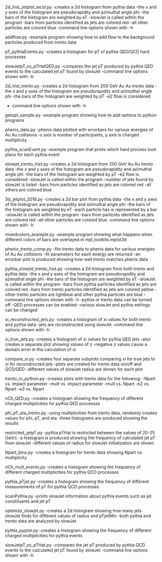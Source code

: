 
2d_hist_jetplot_wcol.py
 -creates a 2d histogram from pythia data
     -the x and y axes of the histogram are pseudorapidity and azimuthal angle phi
     -the bars of the histogram are weighted by eT
 -slowJet is called within the program
     -bars from particles identified as jets are colored red
     -all other particles are colored blue
 -command line options shown with -h

addflow.py
 -example program showing how to add flow to the background particles produced from trento data

pT_pythiaEvents.py
 -creates a histogram for pT of pythia QED/QCD hard processes 

slowJetpT_vs_pTHatQED.py
 -compares the jet pT produced by pythia QED events to the calculated jet pT found by slowJet
 -command line options shown with -h

2d_hist_trento.py
 -creates a 2d histogram from 200 GeV Au Au trento data
     -the x and y axes of the histogram are pseudorapidity and azimuthal angle phi
     -the bars of the histogram are weighted by pT
 -e2 flow is considered
- command line options shown with -h	 

getopt_sample.py
 -example program showing how to add options to python programs

phenix_data.py
 -phenix data plotted with errorbars for various energies of Au Au collisions
 -x axis is number of participants, y axis is charged multiplicity

pythia_scanEvent.py
 -example program that prints which hard process took place for each pythia event

slowjet_trento_hist.py
 -creates a 2d histogram from 200 GeV Au Au trento data
     -the x and y axes of the histogram are pseudorapidity and azimuthal angle phi
     -the bars of the histogram are weighted by pT
 -e2 flow is considered
 -slowJet is called within the program
     -number of jets found by slowJet is listed
     -bars from particles identified as jets are colored red
     -all others are colored blue

3d_jetplot_2016.py
 -creates a 2d bar plot from pythia data
     -the x and y axes of the histogram are pseudorapidity and azimuthal angle phi
     -the bars of the histogram are weighted by eT
	 -each particle has is represented by a bar
 -slowJet is called within the program
     -bars from particles identified as jets are colored red
     -all other particles are colored blue
 -command line options shown with -h

mixedcolors_example.py
 -example program showing what happens when different colors of bars are overlayed in mpl_toolkits.mplot3d

phenix_trento_comp.py
 -fits trento data to phenix data for various energies of Au Au collisions
 -fit parameters for each energy are returned
 -an errorbar plot is produced showing how well trento matches phenix data

pythia_slowjet_trento_hist.py
 -creates a 2d histogram from both trento and pythia data
     -the x and y axes of the histogram are pseudorapidity and azimuthal angle phi
     -the bars of the histogram are weighted by eT
 -slowJet is called within the program
     -bars from pythia particles identified as jets are colored red
     -bars from trento particles identified as jets are colored yellow
     -other trento particles are lightblue and other pythia particles are blue
 -command line options shown with -h
      -pythia or trento data can be turned off
      -QED processes can be enabled
	  -various slowJet and pythia settings can be changed

xi_reconstructed_jets.py
 -creates a histogram of xi values for both trento and pythia data
 -jets are reconstructed using slowJet
 -command line options shown with -h

xi_true_jets.py
 -creates a histogram of xi values for pythia QED jets
 -also creates a separate plot showing values of z
 -negative z values cause a domain error in the calculation of xi

compare_xi.py
 -creates four separate subplots comparing xi for true jets to xi for reconstructed jets
 -plots are created for trento data on/off and QCD/QED
 -different values of slowJet radius are shown for each plot

trento_in_python.py
 -creates plots with trento data for the following:
     -Npart vs. impact parameter
     -mult vs. impact parameter
     -mult vs. Npart
     -e2 vs. Npart
     -e3 vs. Npart

nCh_QED.py
 -creates a histogram showing the frequency of different charged multiplicities for pythia QED processes

phi_pT_eta_trento.py
 -using multiplicities from trento data, randomly creates values for phi, pT, and eta
 -three histograms are produced showing the results

restricted_jetpT.py
 -pythia pTHat is restricted between the values of 20-25 GeV/c
 -a histogram is produced showing the frequency of calculated jet pT from slowJet
 -different values of radius for slowJet initialization are shown

Npart_bins.py
 -creates a histogram for trento data showing Npart vs multiplicity

nCh_mult_events.py
 -creates a histogram showing the frequency of different charged multiplicities for pythia QCD processes

pythia_pTjet.py
 -creates a histogram showing the frequency of different measurements of pT for pythia QCD processes

scanPythia.py
 -prints slowJet information about pythia events such as jet constituents and jet pT

optimize_slowjet.py
 -creates a 2d histogram showing how many jets slowJet finds for different values of radius and pTjetMin
 -both pythia and trento data are analyzed by slowJet

pythia_pyplot.py
 -creates a histogram showing the frequency of different charged multiplicities for pythia events

slowJetpT_vs_pTHat.py
 -compares the jet pT produced by pythia QCD events to the calculated jet pT found by slowJet
 -command line options shown with -h
